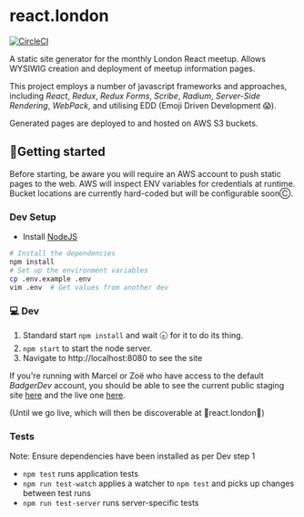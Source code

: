 react.london
============

[![CircleCI](https://circleci.com/gh/redbadger/react.london.svg?style=svg)](https://circleci.com/gh/redbadger/react.london)

A static site generator for the monthly London React meetup. Allows WYSIWIG creation and deployment of meetup information pages.

This project employs a number of javascript frameworks and approaches, including _React_, _Redux_, _Redux Forms_, _Scribe_, _Radium_, _Server-Side Rendering_, _WebPack_, and utilising EDD (Emoji Driven Development 😱).

Generated pages are deployed to and hosted on AWS S3 buckets.

## 🏃Getting started
Before starting, be aware you will require an AWS account to push static pages to the web. AWS will inspect ENV variables for credentials at runtime. Bucket locations are currently hard-coded but will be configurable soonⒸ.

### Dev Setup

* Install [NodeJS](https://nodejs.org/en/)

```sh
# Install the dependencies
npm install
# Set up the environment variables
cp .env.example .env
vim .env  # Get values from another dev
```

### 💻 Dev

1. Standard start
``` npm install ```
and wait 🕣 for it to do its thing.
2. `npm start` to start the node server.
3. Navigate to http://localhost:8080 to see the site

If you're running with Marcel or Zoë who have access to the default *BadgerDev* account, you should be able to see the current public staging site [here](http://london.react.live.s3-website-eu-west-1.amazonaws.com/) and the live one [here](http://london.react.dev.s3-website-eu-west-1.amazonaws.com/).

(Until we go live, which will then be discoverable at 🌟react.london🌟)

### Tests
Note: Ensure dependencies have been installed as per Dev step 1

- `npm test` runs application tests
- `npm run test-watch` applies a watcher to `npm test` and picks up changes between test runs
- `npm run test-server` runs server-specific tests
